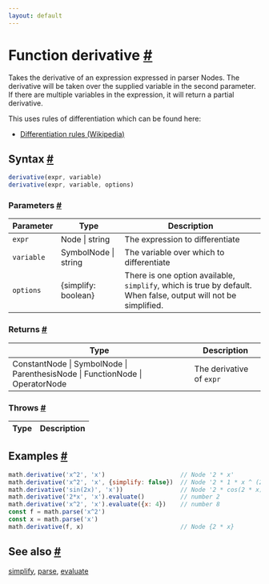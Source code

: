 ```yaml
---
layout: default
---
```


<!-- Note: This file is automatically generated from source code comments. Changes made in this file will be overridden. -->

<h1 id="function-derivative">Function derivative <a href="#function-derivative" title="Permalink">#</a></h1>

Takes the derivative of an expression expressed in parser Nodes.
The derivative will be taken over the supplied variable in the
second parameter. If there are multiple variables in the expression,
it will return a partial derivative.

This uses rules of differentiation which can be found here:

- [Differentiation rules (Wikipedia)](https://en.wikipedia.org/wiki/Differentiation_rules)


<h2 id="syntax">Syntax <a href="#syntax" title="Permalink">#</a></h2>

```js
derivative(expr, variable)
derivative(expr, variable, options)
```

<h3 id="parameters">Parameters <a href="#parameters" title="Permalink">#</a></h3>

Parameter | Type | Description
--------- | ---- | -----------
`expr` | Node &#124; string | The expression to differentiate
`variable` | SymbolNode &#124; string | The variable over which to differentiate
`options` | {simplify: boolean} |  There is one option available, `simplify`, which is true by default. When false, output will not be simplified.

<h3 id="returns">Returns <a href="#returns" title="Permalink">#</a></h3>

Type | Description
---- | -----------
ConstantNode &#124; SymbolNode &#124; ParenthesisNode &#124; FunctionNode &#124; OperatorNode | The derivative of `expr`


<h3 id="throws">Throws <a href="#throws" title="Permalink">#</a></h3>

Type | Description
---- | -----------


<h2 id="examples">Examples <a href="#examples" title="Permalink">#</a></h2>

```js
math.derivative('x^2', 'x')                     // Node '2 * x'
math.derivative('x^2', 'x', {simplify: false})  // Node '2 * 1 * x ^ (2 - 1)'
math.derivative('sin(2x)', 'x'))                // Node '2 * cos(2 * x)'
math.derivative('2*x', 'x').evaluate()          // number 2
math.derivative('x^2', 'x').evaluate({x: 4})    // number 8
const f = math.parse('x^2')
const x = math.parse('x')
math.derivative(f, x)                           // Node {2 * x}
```


<h2 id="see-also">See also <a href="#see-also" title="Permalink">#</a></h2>

[simplify](simplify.html),
[parse](parse.html),
[evaluate](evaluate.html)
